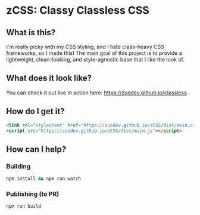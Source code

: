 # **zCSS:** Classy Classless CSS

## What is this?

I'm really picky with my CSS styling, and I hate class-heavy CSS frameworks, so I made this! The main goal of this project is to provide a lightweight, clean-looking, and style-agnostic base that I like the look of.

## What does it look like?

You can check it out live in action here: https://zuedev.github.io/classless

## How do I get it?

```html
<link rel="stylesheet" href="https://zuedev.github.io/zCSS/dist/main.css" />
<script src="https://zuedev.github.io/zCSS/dist/main.js"></script>
```

## How can I help?

### Building

```sh
npm install && npm run watch
```

### Publishing (to PR)

```sh
npm run build
```
